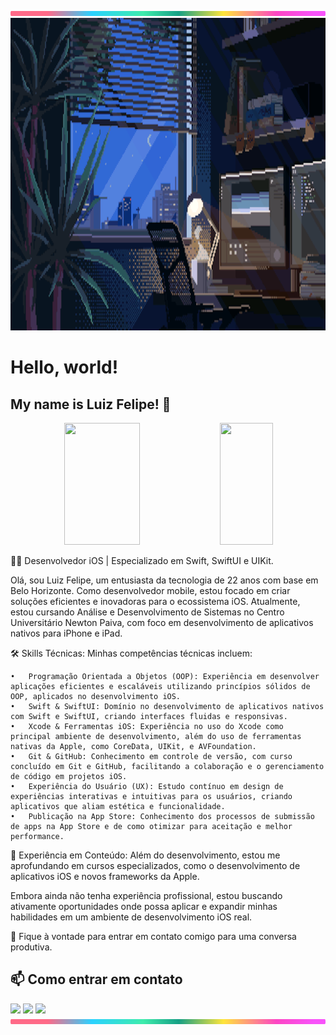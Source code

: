 <img src="https://github.com/LuizFelipeCouto/LuizFelipeCouto/blob/main/lineBar.png" width="100%" height="8px"/>

<img src="https://github.com/LuizFelipeCouto/LuizFelipeCouto/blob/main/Wallpaper.gif" width="100%" height="500px"/>

# Hello, world!
## My name is Luiz Felipe! 👋

<div align="center">  
  
  <img width="49%" height="195px" src="https://github-readme-stats.vercel.app/api?username=LuizFelipeCouto&show_icons=true&count_private=true&title_color=80F7D4&icon_color=9d00ff&text_color=c9d1d9&bg_color=0d1117&border_color=fff0" /> 
  
  <img width="41%" height="195px" src="https://github-readme-stats.vercel.app/api/top-langs/?username=LuizFelipeCouto&layout=compact&title_color=80F7D4&text_color=fff&bg_color=0d1117&border_color=fff0" />
  
</div>

👨‍💻 Desenvolvedor iOS | Especializado em Swift, SwiftUI e UIKit.

Olá, sou Luiz Felipe, um entusiasta da tecnologia de 22 anos com base em Belo Horizonte. Como desenvolvedor mobile, estou focado em criar soluções eficientes e inovadoras para o ecossistema iOS. Atualmente, estou cursando Análise e Desenvolvimento de Sistemas no Centro Universitário Newton Paiva, com foco em desenvolvimento de aplicativos nativos para iPhone e iPad.

🛠️ Skills Técnicas: Minhas competências técnicas incluem:

	•	Programação Orientada a Objetos (OOP): Experiência em desenvolver aplicações eficientes e escaláveis utilizando princípios sólidos de OOP, aplicados no desenvolvimento iOS.
	•	Swift & SwiftUI: Domínio no desenvolvimento de aplicativos nativos com Swift e SwiftUI, criando interfaces fluidas e responsivas.
	•	Xcode & Ferramentas iOS: Experiência no uso do Xcode como principal ambiente de desenvolvimento, além do uso de ferramentas nativas da Apple, como CoreData, UIKit, e AVFoundation.
	•	Git & GitHub: Conhecimento em controle de versão, com curso concluído em Git e GitHub, facilitando a colaboração e o gerenciamento de código em projetos iOS.
	•	Experiência do Usuário (UX): Estudo contínuo em design de experiências interativas e intuitivas para os usuários, criando aplicativos que aliam estética e funcionalidade.
	•	Publicação na App Store: Conhecimento dos processos de submissão de apps na App Store e de como otimizar para aceitação e melhor performance.

🚀 Experiência em Conteúdo: Além do desenvolvimento, estou me aprofundando em cursos especializados, como o desenvolvimento de aplicativos iOS e novos frameworks da Apple.

Embora ainda não tenha experiência profissional, estou buscando ativamente oportunidades onde possa aplicar e expandir minhas habilidades em um ambiente de desenvolvimento iOS real.

🔗 Fique à vontade para entrar em contato comigo para uma conversa produtiva.
## 📫 Como entrar em contato
<div> 
  <a href="https://www.instagram.com/felipecouto_0/" target="_blank"><img src="https://img.shields.io/badge/-Instagram-%23E4405F?style=for-the-badge&logo=instagram&logoColor=white" target="_blank"></a>
  <a href="luisfelipeaparecido880@gmail.com"><img src="https://img.shields.io/badge/-Gmail-%23333?style=for-the-badge&logo=gmail&logoColor=white" target="_blank"></a>
  <a href="(https://www.linkedin.com/in/luiz-felipe-aparecido-do-couto-12080315a)" target="_blank"><img src="https://img.shields.io/badge/-LinkedIn-%230077B5?style=for-the-badge&logo=linkedin&logoColor=white" target="_blank"></a> 
  
</div>


<img src="https://github.com/LuizFelipeCouto/LuizFelipeCouto/blob/main/lineBar.png" width="100%" height="8px"/>
